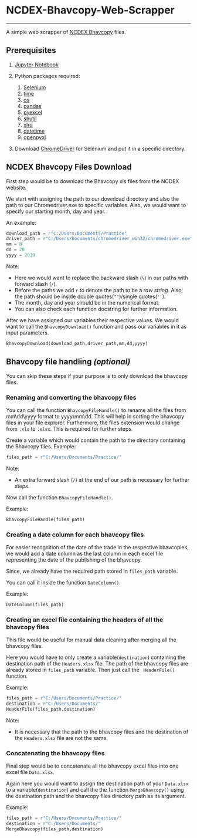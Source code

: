 # NCDEX-Bhavcopy-Web-Scrapper
---
A simple web scrapper of [NCDEX Bhavcopy](https://www.ncdex.com/MarketData/BhavCopy.aspx) files.

## Prerequisites

1. [Jupyter Notebook](https://www.anaconda.com/distribution/)

2. Python packages required:
    1. [Selenium](https://anaconda.org/conda-forge/selenium)
    2. [time](https://anaconda.org/conda-forge/time)
    3. [os](https://anaconda.org/jmcmurray/os)
    4. [pandas](https://anaconda.org/anaconda/pandas)
    5. [pyexcel](https://anaconda.org/conda-forge/pyexcel)
    6. [shutil](https://anaconda.org/conda-forge/pytest-shutil)
    7. [xlrd](https://anaconda.org/anaconda/xlrd)
    8. [datetime](https://anaconda.org/trentonoliphant/datetime)
    9. [openpyxl](https://anaconda.org/anaconda/openpyxl)


3. Download [ChromeDriver](https://chromedriver.chromium.org/) for Selenium and put it in a specific directory.


## NCDEX Bhavcopy Files Download

First step would be to download the Bhavcopy xls files from the NCDEX website.

We start with assigning the path to our download directory and also the path to our Chromedriver.exe to specific variables.
Also, we would want to specify our starting month, day and year.


An example:
```python
download_path = r"C:/Users/Documents/Practice"
driver_path = r"C:/Users/Documents/chromedriver_win32/chromedriver.exe"
mm = 8
dd = 20
yyyy = 2019
```

Note: 
- Here we would want to replace the backward slash (`\`) in our paths with forward slash (`/`).
- Before the paths we add `r` to denote the path to be a _raw string_. Also, the path should be inside double quotes(`""`)/single quotes(`''`).
- The month, day and year should be in the numerical format.
- You can also check each function docstring for further information.

After we have assigned our variables their respective values. We would want to call the `BhavcopyDownload()` function and pass our variables in it as input parameters.

```python
BhavcopyDownload(download_path,driver_path,mm,dd,yyyy)
```

## Bhavcopy file handling _(optional)_

You can skip these steps if your purpose is to only download the bhavcopy files.

### Renaming and converting the bhavcopy files

You can call the function `BhavcopyFileHandle()` to rename all the files from mm\dd\yyyy format to yyyy\mm\dd. This will help in sorting the bhavcopy files in your file explorer.
Furthermore, the files extension would change from `.xls` to `.xlsx`. This is required for further steps.

Create a variable which would contain the path to the directory containing the Bhavcopy files.
Example:
```python
files_path = r"C:/Users/Documents/Practice/"
```
Note:
- An extra forward slash (`/`) at the end of our path is necessary for further steps.

Now call the function `BhavcopyFileHandle()`.

Example:
```python
BhavcopyFileHandle(files_path)
```

### Creating a date column for each bhavcopy files

For easier recognition of the date of the trade in the respective bhavcopies, we would add a date column as the last column in each excel file representing the date of the publishing of the bhavcopy.

Since, we already have the required path stored in `files_path` variable.

You can call it inside the function `DateColumn()`.

Example:
```python
DateColumn(files_path)
```

### Creating an excel file containing the headers of all the bhavcopy files

This file would be useful for manual data cleaning after merging all the bhavcopy files.

Here you would have to only create a variable(`destination`) containing the destination path of the `Headers.xlsx` file.
The path of the bhavcopy files are already stored in `files_path` variable.
Then just call the ` HeaderFile()` function.

Example:
```python
files_path = r"C:/Users/Documents/Practice/"
destination = r"C:/Users/Documents/"
HeaderFile(files_path,destination)
```
Note:
- It is necessary that the path to the bhavcopy files and the destination of the `Headers.xlsx` file are not the same.


### Concatenating the bhavcopy files

Final step would be to concatenate all the bhavcopy excel files into one excel file `Data.xlsx`.

Again here you would want to assign the destination path of your `Data.xlsx` to a variable(`destination`) and call the the function `MergeBhavcopy()`
using the destination path and the bhavcopy files directory path as its argument.

Example:
```python
files_path = r"C:/Users/Documents/Practice/"
destination = r"C:/Users/Documents/"
MergeBhavcopy(files_path,destination)
```

